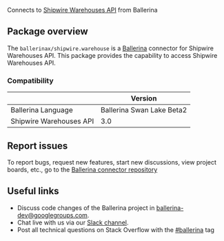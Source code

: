 Connects to [Shipwire Warehouses API](https://www.shipwire.com/developers/warehouse) from Ballerina

## Package overview
The `ballerinax/shipwire.warehouse` is a [Ballerina](https://ballerina.io/) connector for Shipwire Warehouses API.
This package provides the capability to access Shipwire Warehouses API.

### Compatibility
|                                   | Version                         |
|-----------------------------------|---------------------------------|
| Ballerina Language                | Ballerina Swan Lake Beta2       | 
| Shipwire Warehouses API           | 3.0                             |

## Report issues
To report bugs, request new features, start new discussions, view project boards, etc., go to the [Ballerina connector repository](https://github.com/ballerina-platform/ballerinax-openapi-connectors)

## Useful links
- Discuss code changes of the Ballerina project in [ballerina-dev@googlegroups.com](mailto:ballerina-dev@googlegroups.com).
- Chat live with us via our [Slack channel](https://ballerina.io/community/slack/).
- Post all technical questions on Stack Overflow with the [#ballerina](https://stackoverflow.com/questions/tagged/ballerina) tag
